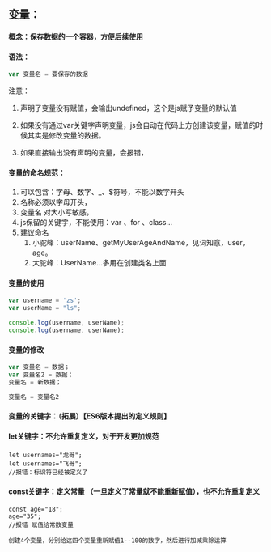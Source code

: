 ## 变量：

#### 概念：保存数据的一个容器，方便后续使用

#### 语法：

```js
var 变量名 = 要保存的数据
```

注意：

1. 声明了变量没有赋值，会输出undefined，这个是js赋予变量的默认值

2. 如果没有通过var关键字声明变量，js会自动在代码上方创建该变量，赋值的时候其实是修改变量的数据。
3. 如果直接输出没有声明的变量，会报错，

#### 变量的命名规范：

1. 可以包含：字母、数字、_、$符号，不能以数字开头
2. 名称必须以字母开头，
3. 变量名 对大小写敏感，
4. js保留的关键字，不能使用：var 、for 、class...
5. 建议命名
   1. 小驼峰：userName、getMyUserAgeAndName，见词知意，user，age。
   2. 大驼峰：UserName...多用在创建类名上面

#### 变量的使用

```js
var username = 'zs';
var userName = "ls";

console.log(username, userName);
console.log(username, userName);
```

#### 变量的修改

```js
var 变量名 = 数据；
var 变量名2 = 数据；
变量名 = 新数据；

变量名 = 变量名2
```

#### 变量的关键字：（拓展）【ES6版本提出的定义规则】

#### let关键字：不允许重复定义，对于开发更加规范

```
let usernames="龙哥";
let usernames="飞哥";
//报错：标识符已经被定义了
```



#### const关键字：定义常量  （一旦定义了常量就不能重新赋值），也不允许重复定义

```
const age="18";
age="35";
//报错 赋值给常数变量
```

```
创建4个变量，分别给这四个变量重新赋值1--100的数字，然后进行加减乘除运算
```

